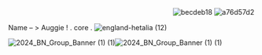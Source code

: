 ㅤㅤㅤㅤㅤㅤㅤㅤㅤㅤㅤㅤㅤㅤㅤㅤㅤㅤㅤㅤㅤㅤㅤㅤㅤㅤ![becdeb18](https://github.com/user-attachments/assets/1080cd16-94f6-487d-9873-00f588569c99) ![a76d57d2](https://github.com/user-attachments/assets/efc9fb20-9324-4d77-9319-b356483bc287)



Name – > Auggie ! . core  . 
![england-hetalia (12)](https://github.com/user-attachments/assets/207c49e0-e5ff-4f72-a745-8af9040b1312)

![2024_BN_Group_Banner (1) (1)](https://github.com/user-attachments/assets/cddaf940-0d8b-45d0-8fa6-5646cdc6f1cf)![2024_BN_Group_Banner (1) (1)](https://github.com/user-attachments/assets/37d8b4ba-66e0-43a7-ab2b-61b2648745d9)













